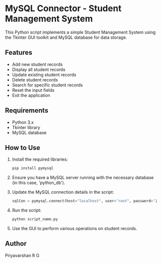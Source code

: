 # MySQL Connector - Student Management System
This Python script implements a simple Student Management System using the Tkinter GUI toolkit and MySQL database for data storage.

## Features
- Add new student records
- Display all student records
- Update existing student records
- Delete student records
- Search for specific student records
- Reset the input fields
- Exit the application

## Requirements
- Python 3.x
- Tkinter library
- MySQL database

## How to Use

1. Install the required libraries:

   ```bash
   pip install pymysql
   ```

2. Ensure you have a MySQL server running with the necessary database (in this case, 'python_db').

3. Update the MySQL connection details in the script:

   ```python
   sqlCon = pymysql.connect(host="localhost", user="root", password="123456", database="python_db")
   ```

4. Run the script:

   ```bash
   python script_name.py
   ```

5. Use the GUI to perform various operations on student records.

## Author
Priyavarshan R G
